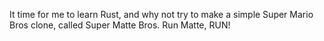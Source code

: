 It time for me to learn Rust, and why not try to make a simple Super Mario Bros clone, called Super Matte Bros. Run Matte, RUN!